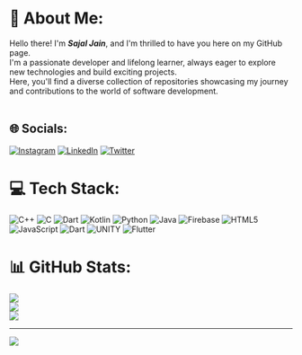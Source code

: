 # 💫 About Me:
Hello there! I'm <b><em>Sajal Jain</em></b>, and I'm thrilled to have you here on my GitHub page. <br>I'm a passionate developer and lifelong learner, always eager to explore new technologies and build exciting projects. <br>Here, you'll find a diverse collection of repositories showcasing my journey and contributions to the world of software development.<br><br>


## 🌐 Socials:
[![Instagram](https://img.shields.io/badge/Instagram-%23E4405F.svg?logo=Instagram&logoColor=white)](https://instagram.com/sajal.jain.23) [![LinkedIn](https://img.shields.io/badge/LinkedIn-%230077B5.svg?logo=linkedin&logoColor=white)](https://linkedin.com/in/sajal-jain-219394210) [![Twitter](https://img.shields.io/badge/Twitter-%231DA1F2.svg?logo=Twitter&logoColor=white)](https://twitter.com/Sajal_Jain_23) 

# 💻 Tech Stack:
![C++](https://img.shields.io/badge/c++-%2300599C.svg?style=for-the-badge&logo=c%2B%2B&logoColor=white) ![C](https://img.shields.io/badge/c-%2300599C.svg?style=for-the-badge&logo=c&logoColor=white) ![Dart](https://img.shields.io/badge/dart-%230175C2.svg?style=for-the-badge&logo=dart&logoColor=white) ![Kotlin](https://img.shields.io/badge/kotlin-%230095D5.svg?style=for-the-badge&logo=kotlin&logoColor=white) ![Python](https://img.shields.io/badge/python-3670A0?style=for-the-badge&logo=python&logoColor=ffdd54) ![Java](https://img.shields.io/badge/java-%23ED8B00.svg?style=for-the-badge&logo=java&logoColor=white) ![Firebase](https://img.shields.io/badge/firebase-%23039BE5.svg?style=for-the-badge&logo=firebase) ![HTML5](https://img.shields.io/badge/html5-%23E34F26.svg?style=for-the-badge&logo=html5&logoColor=white) ![JavaScript](https://img.shields.io/badge/javascript-%23323330.svg?style=for-the-badge&logo=javascript&logoColor=%23F7DF1E) ![Dart](https://img.shields.io/badge/dart-%230175C2.svg?style=for-the-badge&logo=dart&logoColor=white) ![UNITY](https://img.shields.io/badge/Unity-%2320232a.svg?style=for-the-badge&logo=unity&logoColor=white) ![Flutter](https://img.shields.io/badge/Flutter-%2302569B.svg?style=for-the-badge&logo=Flutter&logoColor=white)
# 📊 GitHub Stats:
![](https://github-readme-stats.vercel.app/api?username=SajalJ23&theme=dark&hide_border=false&include_all_commits=false&count_private=false)<br/>
![](https://github-readme-streak-stats.herokuapp.com/?user=SajalJ23&theme=dark&hide_border=false)<br/>
![](https://github-readme-stats.vercel.app/api/top-langs/?username=SajalJ23&theme=dark&hide_border=false&include_all_commits=false&count_private=false&layout=compact)

---
[![](https://visitcount.itsvg.in/api?id=SajalJ23&icon=0&color=0)](https://visitcount.itsvg.in)

<!-- Proudly created with GPRM ( https://gprm.itsvg.in ) -->

